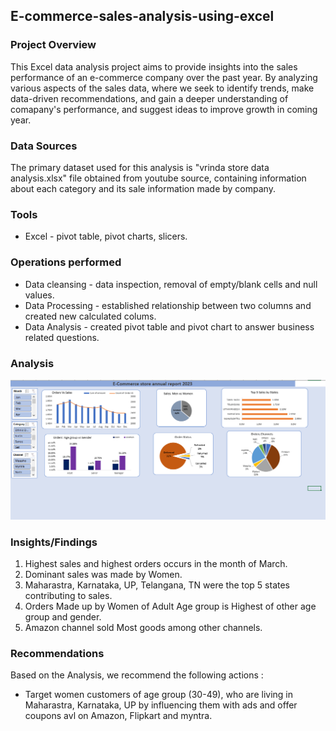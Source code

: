 ## E-commerce-sales-analysis-using-excel

### Project Overview

This Excel data analysis project aims to provide insights into the sales performance of an e-commerce company over the past year. By analyzing various aspects of the sales data, where we seek to identify trends, make data-driven recommendations, and gain a deeper understanding of comapany's performance, and suggest ideas to improve growth in coming year.

### Data Sources

The primary dataset used for this analysis is "vrinda store data analysis.xlsx" file obtained from youtube source, containing information about each category and its sale information made by company.

### Tools

- Excel - pivot table, pivot charts, slicers.

### Operations performed

- Data cleansing - data inspection, removal of empty/blank cells and null values.
- Data Processing - established relationship between two columns and created new calculated colums.
- Data Analysis - created pivot table and pivot chart to answer business related questions.

### Analysis

<img src = "https://github.com/Gituservaish/E-commerce-sales-analysis-using-excel/blob/main/Analysis%20in%20excel.png" alt = "MLBC">

### Insights/Findings

1. Highest sales and highest orders occurs in the month of March.
2. Dominant sales was made by Women.
3. Maharastra, Karnataka, UP, Telangana, TN were the top 5 states contributing to sales.
4. Orders Made up by Women of Adult Age group is Highest of other age group and gender.
5. Amazon channel sold Most goods among other channels.

### Recommendations
Based on the Analysis, we recommend the following actions :
- Target women customers of age group (30-49), who are living in Maharastra, Karnataka, UP by influencing them with ads and offer coupons avl on Amazon, Flipkart and myntra.
